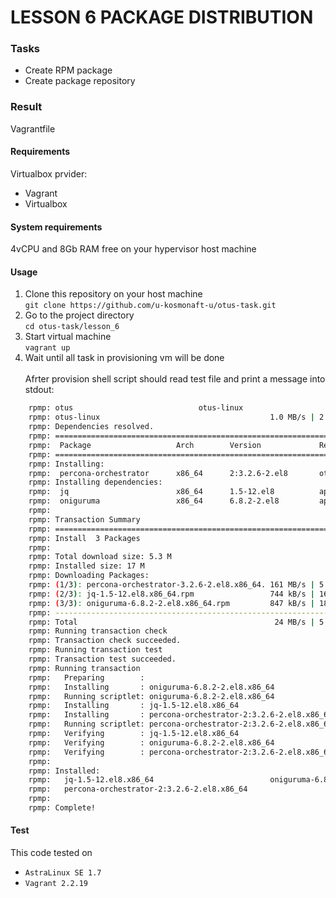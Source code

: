 # LESSON 6 PACKAGE DISTRIBUTION

### Tasks

* Create RPM package
* Create package repository

### Result

Vagrantfile

#### Requirements

Virtualbox prvider:

* Vagrant
* Virtualbox

#### System requirements

4vCPU and 8Gb RAM free on your hypervisor host machine

#### Usage
1. Clone this repository on your host machine \
   `git clone https://github.com/u-kosmonaft-u/otus-task.git`
2. Go to the project directory \
   `cd otus-task/lesson_6`
4. Start virtual machine \
   `vagrant up`
5. Wait until all task in provisioning vm will be done
<br><br>
Afrter provision shell script should read test file and print a message
into stdout: <br>
```bash
    rpmp: otus                            otus-linux
    rpmp: otus-linux                                      1.0 MB/s | 2.8 kB     00:00
    rpmp: Dependencies resolved.
    rpmp: ================================================================================
    rpmp:  Package                   Arch        Version             Repository      Size
    rpmp: ================================================================================
    rpmp: Installing:
    rpmp:  percona-orchestrator      x86_64      2:3.2.6-2.el8       otus           5.0 M
    rpmp: Installing dependencies:
    rpmp:  jq                        x86_64      1.5-12.el8          appstream      161 k
    rpmp:  oniguruma                 x86_64      6.8.2-2.el8         appstream      187 k
    rpmp: 
    rpmp: Transaction Summary
    rpmp: ================================================================================
    rpmp: Install  3 Packages
    rpmp: 
    rpmp: Total download size: 5.3 M
    rpmp: Installed size: 17 M
    rpmp: Downloading Packages:
    rpmp: (1/3): percona-orchestrator-3.2.6-2.el8.x86_64. 161 MB/s | 5.0 MB     00:00
    rpmp: (2/3): jq-1.5-12.el8.x86_64.rpm                 744 kB/s | 161 kB     00:00
    rpmp: (3/3): oniguruma-6.8.2-2.el8.x86_64.rpm         847 kB/s | 187 kB     00:00
    rpmp: --------------------------------------------------------------------------------
    rpmp: Total                                            24 MB/s | 5.3 MB     00:00
    rpmp: Running transaction check
    rpmp: Transaction check succeeded.
    rpmp: Running transaction test
    rpmp: Transaction test succeeded.
    rpmp: Running transaction
    rpmp:   Preparing        :                                                        1/1
    rpmp:   Installing       : oniguruma-6.8.2-2.el8.x86_64                           1/3
    rpmp:   Running scriptlet: oniguruma-6.8.2-2.el8.x86_64                           1/3
    rpmp:   Installing       : jq-1.5-12.el8.x86_64                                   2/3
    rpmp:   Installing       : percona-orchestrator-2:3.2.6-2.el8.x86_64              3/3
    rpmp:   Running scriptlet: percona-orchestrator-2:3.2.6-2.el8.x86_64              3/3
    rpmp:   Verifying        : jq-1.5-12.el8.x86_64                                   1/3
    rpmp:   Verifying        : oniguruma-6.8.2-2.el8.x86_64                           2/3
    rpmp:   Verifying        : percona-orchestrator-2:3.2.6-2.el8.x86_64              3/3
    rpmp: 
    rpmp: Installed:
    rpmp:   jq-1.5-12.el8.x86_64                          oniguruma-6.8.2-2.el8.x86_64
    rpmp:   percona-orchestrator-2:3.2.6-2.el8.x86_64
    rpmp: 
    rpmp: Complete!
```
#### Test

This code tested on <br>
* `AstraLinux SE 1.7`
* `Vagrant 2.2.19`
